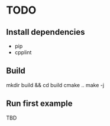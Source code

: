 # TODO

## Install dependencies
* pip
* cpplint

## Build
mkdir build && cd build
cmake ..
make -j

## Run first example
TBD
